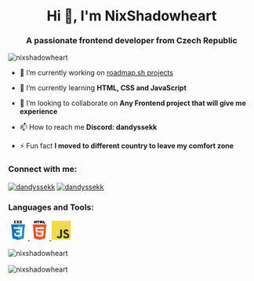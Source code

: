 <h1 align="center">Hi 👋, I'm NixShadowheart</h1>
<h3 align="center">A passionate frontend developer from Czech Republic</h3>

<p align="left"> <img src="https://komarev.com/ghpvc/?username=nixshadowheart&label=Profile%20views&color=0e75b6&style=flat" alt="nixshadowheart" /> </p>

- 🔭 I’m currently working on [roadmap.sh projects](https://github.com/NixShadowheart/roadmap.sh)

- 🌱 I’m currently learning **HTML, CSS and JavaScript**

- 👯 I’m looking to collaborate on **Any Frontend project that will give me experience**

- 📫 How to reach me **Discord: dandyssekk**

- ⚡ Fun fact **I moved to different country to leave my comfort zone**

<h3 align="left">Connect with me:</h3>
<p align="left">
<a href="https://instagram.com/dandyssekk" target="blank"><img align="center" src="https://raw.githubusercontent.com/rahuldkjain/github-profile-readme-generator/master/src/images/icons/Social/instagram.svg" alt="dandyssekk" height="30" width="40" /></a>
<a href="https://discord.gg/dandyssekk" target="blank"><img align="center" src="https://raw.githubusercontent.com/rahuldkjain/github-profile-readme-generator/master/src/images/icons/Social/discord.svg" alt="dandyssekk" height="30" width="40" /></a>
</p>

<h3 align="left">Languages and Tools:</h3>
<p align="left"> <a href="https://www.w3schools.com/css/" target="_blank" rel="noreferrer"> <img src="https://raw.githubusercontent.com/devicons/devicon/master/icons/css3/css3-original-wordmark.svg" alt="css3" width="40" height="40"/> </a> <a href="https://www.w3.org/html/" target="_blank" rel="noreferrer"> <img src="https://raw.githubusercontent.com/devicons/devicon/master/icons/html5/html5-original-wordmark.svg" alt="html5" width="40" height="40"/> </a> <a href="https://developer.mozilla.org/en-US/docs/Web/JavaScript" target="_blank" rel="noreferrer"> <img src="https://raw.githubusercontent.com/devicons/devicon/master/icons/javascript/javascript-original.svg" alt="javascript" width="40" height="40"/> </a> </p>

<p><img align="center" src="https://github-readme-stats.vercel.app/api/top-langs?username=nixshadowheart&show_icons=true&locale=en&layout=compact" alt="nixshadowheart" /></p>

<p><img align="center" src="https://github-readme-streak-stats.herokuapp.com/?user=nixshadowheart&" alt="nixshadowheart" /></p>
